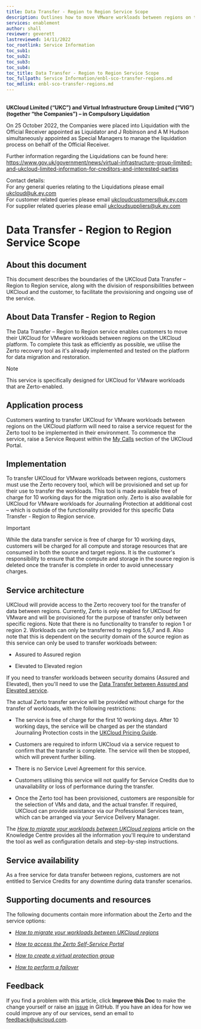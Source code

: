 ```yaml
---
title: Data Transfer - Region to Region Service Scope
description: Outlines how to move VMware workloads between regions on the UKCloud platform
services: enablement
author: shall
reviewer: geverett
lastreviewed: 14/11/2022
toc_rootlink: Service Information
toc_sub1: 
toc_sub2:
toc_sub3:
toc_sub4:
toc_title: Data Transfer - Region to Region Service Scope
toc_fullpath: Service Information/enbl-sco-transfer-regions.md
toc_mdlink: enbl-sco-transfer-regions.md
---
```


<br>**UKCloud Limited (“UKC”) and Virtual Infrastructure Group Limited (“VIG”) (together “the Companies”) – in Compulsory Liquidation**

On 25 October 2022, the Companies were placed into Liquidation with the Official Receiver appointed as Liquidator and J Robinson and A M Hudson simultaneously appointed as Special Managers to manage the liquidation process on behalf of the Official Receiver.

Further information regarding the Liquidations can be found here: <https://www.gov.uk/government/news/virtual-infrastructure-group-limited-and-ukcloud-limited-information-for-creditors-and-interested-parties>

Contact details:<br>
For any general queries relating to the Liquidations please email <ukcloud@uk.ey.com><br>
For customer related queries please email <ukcloudcustomers@uk.ey.com><br>
For supplier related queries please email <ukcloudsuppliers@uk.ey.com>

# Data Transfer - Region to Region Service Scope

## About this document

This document describes the boundaries of the UKCloud Data Transfer – Region to Region service, along with the division of responsibilities between UKCloud and the customer, to facilitate the provisioning and ongoing use of the service.

## About Data Transfer - Region to Region

The Data Transfer – Region to Region service enables customers to move their UKCloud for VMware workloads between regions on the UKCloud platform. To complete this task as efficiently as possible, we utilise the Zerto recovery tool as it's already implemented and tested on the platform for data migration and restoration.

> [!NOTE]
> This service is specifically designed for UKCloud for VMware workloads that are Zerto-enabled.

## Application process

Customers wanting to transfer UKCloud for VMware workloads between regions on the UKCloud platform will need to raise a service request for the Zerto tool to be implemented in their environment. To commence the service, raise a Service Request within the [My Calls](https://portal.skyscapecloud.com/support/ivanti) section of the UKCloud Portal.

## Implementation

To transfer UKCloud for VMware workloads between regions, customers must use the Zerto recovery tool, which will be provisioned and set up for their use to transfer the workloads. This tool is made available free of charge for 10 working days for the migration only. Zerto is also available for UKCloud for VMware workloads for Journaling Protection at additional cost – which is outside of the functionality provided for this specific Data Transfer - Region to Region service.

> [!IMPORTANT]
> While the data transfer service is free of charge for 10 working days, customers will be charged for all compute and storage resources that are consumed in both the source and target regions. It is the customer's responsibility to ensure that the compute and storage in the source region is deleted once the transfer is complete in order to avoid unnecessary charges.

## Service architecture

UKCloud will provide access to the Zerto recovery tool for the transfer of data between regions. Currently, Zerto is only enabled for UKCloud for VMware and will be provisioned for the purpose of transfer only between specific regions. Note that there is no functionality to transfer to region 1 or region 2. Workloads can only be transferred to regions 5,6,7 and 8. Also note that this is dependent on the security domain of the source region as this service can only be used to transfer workloads between:

- Assured to Assured region

- Elevated to Elevated region

If you need to transfer workloads between security domains (Assured and Elevated), then you'll need to use the [Data Transfer between Assured and Elevated service](enbl-sco-transfer-assured-elevated.md).

The actual Zerto transfer service will be provided without charge for the transfer of workloads, with the following restrictions:

- The service is free of charge for the first 10 working days. After 10 working days, the service will be charged as per the standard Journaling Protection costs in the [UKCloud Pricing Guide](https://ukcloud.com/pricing-guide).

- Customers are required to inform UKCloud via a service request to confirm that the transfer is complete. The service will then be stopped, which will prevent further billing.

- There is no Service Level Agreement for this service.

- Customers utilising this service will not qualify for Service Credits due to unavailability or loss of performance during the transfer.

- Once the Zerto tool has been provisioned, customers are responsible for the selection of VMs and data, and the actual transfer. If required, UKCloud can provide assistance via our Professional Services team, which can be arranged via your Service Delivery Manager.

The [*How to migrate your workloads between UKCloud regions*](../enablement/enbl-how-zerto-migrate-between-regions.md) article on the Knowledge Centre provides all the information you'll require to understand the tool as well as configuration details and step-by-step instructions.

## Service availability

As a free service for data transfer between regions, customers are not entitled to Service Credits for any downtime during data transfer scenarios.

## Supporting documents and resources

The following documents contain more information about the Zerto and the service options:

- [*How to migrate your workloads between UKCloud regions*](../enablement/enbl-how-zerto-migrate-between-regions.md)

- [*How to access the Zerto Self-Service Portal*](../vmware/vmw-how-zerto-access-zssp.md)

- [*How to create a virtual protection group*](../vmware/vmw-how-zerto-create-vpg.md)

- [*How to perform a failover*](../vmware/vmw-how-zerto-perform-failover.md)

## Feedback

If you find a problem with this article, click **Improve this Doc** to make the change yourself or raise an [issue](https://github.com/UKCloud/documentation/issues) in GitHub. If you have an idea for how we could improve any of our services, send an email to <feedback@ukcloud.com>.
